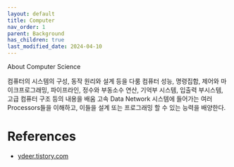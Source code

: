 ```yaml
---
layout: default
title: Computer 
nav_order: 1
parent: Background
has_children: true
last_modified_date: 2024-04-10
---
```

About Computer Science

컴퓨터의 시스템의 구성, 동작 원리와 설계 등을 다룸
컴퓨터 성능, 명령집합, 제어와 마이크프로그래밍, 파이프라인, 정수와 부동소수 연산, 기억부 시스템, 입출력 부시스템, 고급 컴퓨터 구조 등의 내용을 배움
고속 Data Network 시스템에 들어가는 여러 Processors들을 이해하고, 이들을 설계 또는 프로그래밍 할 수 있는 능력을 배양한다.

# References
- [ydeer.tistory.com](https://ydeer.tistory.com)
